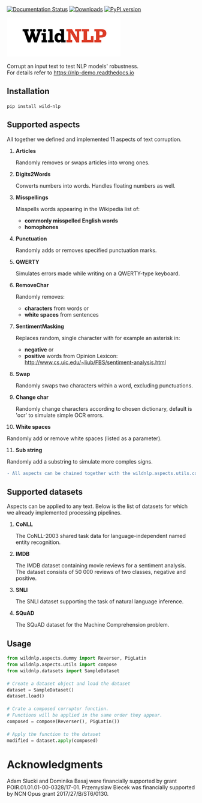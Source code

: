 [![Documentation Status](https://readthedocs.org/projects/nlp-demo/badge/?version=latest)](https://nlp-demo.readthedocs.io/en/latest/?badge=latest)
[![Downloads](https://pepy.tech/badge/wild-nlp)](https://pepy.tech/project/wild-nlp)
[![PyPI version](https://badge.fury.io/py/wild-nlp.svg)](https://badge.fury.io/py/wild-nlp)

![alt wildnlp-logo](logo.png)  

Corrupt an input text to test NLP models' robustness.  
For details refer to https://nlp-demo.readthedocs.io

## Installation
`pip install wild-nlp`

## Supported aspects
All together we defined and implemented 11 aspects of text corruption.

1. **Articles**
   
   Randomly removes or swaps articles into wrong ones.

2. **Digits2Words**

   Converts numbers into words. Handles floating numbers as well.

3. **Misspellings**

   Misspells words appearing in the Wikipedia list of:  
    * **commonly misspelled English words**  
    * **homophones**

4. **Punctuation**

   Randomly adds or removes specified punctuation marks.

5. **QWERTY**

   Simulates errors made while writing on a QWERTY-type keyboard.

6. **RemoveChar**

   Randomly removes:  
   * **characters** from words or  
   * **white spaces** from sentences

7. **SentimentMasking**

   Replaces random, single character with for example an asterisk in:  
   * **negative** or  
   * **positive** words from Opinion Lexicon:    
   http://www.cs.uic.edu/~liub/FBS/sentiment-analysis.html

8. **Swap**

   Randomly swaps two characters within a word, excluding punctuations.
   
9. **Change char**

   Randomly change characters according to chosen dictionary, default is 'ocr' to simulate simple OCR errors.
   
10. **White spaces**

   Randomly add or remove white spaces (listed as a parameter).

11. **Sub string**

   Randomly add a substring to simulate more comples signs.
   
   
```diff
- All aspects can be chained together with the wildnlp.aspects.utils.compose function.
```

## Supported datasets
Aspects can be applied to any text. Below is the list of datasets for which we already implemented processing pipelines. 

1. **CoNLL**

   The CoNLL-2003 shared task data for language-independent named entity recognition.

2. **IMDB**

   The IMDB dataset containing movie reviews for a sentiment analysis. The dataset consists of 50 000 reviews of two classes, negative and positive.

3. **SNLI**

   The SNLI dataset supporting the task of natural language inference.

4. **SQuAD**

   The SQuAD dataset for the Machine Comprehension problem.

## Usage
```python
from wildnlp.aspects.dummy import Reverser, PigLatin
from wildnlp.aspects.utils import compose
from wildnlp.datasets import SampleDataset

# Create a dataset object and load the dataset
dataset = SampleDataset()
dataset.load()

# Crate a composed corruptor function.
# Functions will be applied in the same order they appear.
composed = compose(Reverser(), PigLatin())

# Apply the function to the dataset
modified = dataset.apply(composed)
```

# Acknowledgments

Adam Slucki and Dominika Basaj were financially supported by grant POIR.01.01.01-00-0328/17-01.
Przemyslaw Biecek was financially supported by NCN Opus grant 2017/27/B/ST6/0130.

